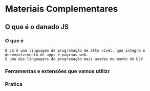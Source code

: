 # Materiais Complementares

## O que é o danado JS

### O que é

    O JS é uma linguagem de programação de alto nível, que integra o desenvolvimento de apps e páginas web.
    É uma das linguagens de programação mais usadas no mundo do DEV


### Ferramentas e extensões que vamos utilizr

### Pratica